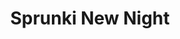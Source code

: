 ---
slug: sprunki-new-night
title: Sprunki New Night
description: "Sprunki New Night is an exciting online game. Play for free directly in your browser!"
icon: /images/popular_mods/Sprunki New Night.png
url: https://wowtbc.net/sprunkin/sprunki-new-look/index.html
previewImage: /images/popular_mods/Sprunki New Night.png
type: popular mods

# SEO配置
seo:
  title: "Sprunki New Night - Play Free Online Game | Fun Browser Games"
  description: "Sprunki New Night - Play this fun online game for free in your browser. No download required!"
  ogImage: "/images/popular_mods/Sprunki New Night.png"
  keywords: "sprunki-new-night, online game, browser game, free game, popular mods game, play online"

videoUrls:
  - https://www.youtube.com/embed/example1
  - https://www.youtube.com/embed/example2

whyPlay:
  title: "Why Play Sprunki New Night?"
  items:
    - "Immersive Gameplay: Sprunki New Night offers an engaging and immersive gaming experience that will keep you entertained for hours"
    - "Challenging Levels: Test your skills with increasingly difficult challenges and obstacles"
    - "Beautiful Graphics: Enjoy stunning visuals and smooth animations that bring the game world to life"
    - "Regular Updates: New content and features are added regularly to keep the game fresh and exciting"
    - "Free to Play: Experience all the fun without spending a penny"
    - "Community Features: Connect with other players, share strategies, and compete for high scores"
    - "Cross-Platform: Play on any device with a web browser, no downloads required"

features:
  title: "Key Features of Sprunki New Night"
  image: "/images/popular_mods/Sprunki New Night.png"
  items:
    - "Intuitive Controls: Easy to learn controls make Sprunki New Night accessible for players of all skill levels"
    - "Multiple Game Modes: Enjoy various gameplay options that provide different challenges and experiences"
    - "Character Customization: Personalize your gaming experience with unique characters and items"
    - "Achievement System: Complete special tasks to earn rewards and recognition"
    - "Leaderboards: Compete with players worldwide and see who can achieve the highest scores"

characteristics:
  title: "Game Characteristics"
  image: "/images/popular_mods/Sprunki New Night.png"
  items:
    - "Genre: Popular mods game with elements of strategy and skill"
    - "Difficulty: Suitable for both casual gamers and those seeking a challenge"
    - "Play Time: Quick sessions or extended gameplay, depending on your preference"
    - "Art Style: Vibrant and engaging visuals that enhance the gaming experience"
    - "Sound Design: Immersive audio that complements the gameplay perfectly"

info: "Sprunki New Night is an exciting online game that offers players a unique and engaging gaming experience. With its intuitive controls, stunning visuals, and challenging gameplay, Sprunki New Night provides hours of entertainment for players of all ages and skill levels. Whether you're looking for a quick gaming session during a break or an extended play session, Sprunki New Night delivers an immersive experience that will keep you coming back for more. The game features multiple levels of increasing difficulty, ensuring that players are constantly challenged as they progress. With regular updates adding new content and features, Sprunki New Night remains fresh and exciting, providing endless entertainment options for its growing community of players."

howToPlayIntro: "Welcome to Sprunki New Night! This guide will walk you through the basics and help you master the game. Whether you're a beginner or looking to improve your skills, these tips and instructions will enhance your gaming experience."

howToPlaySteps:
  - title: "Getting Started"
    description: "Begin your Sprunki New Night adventure by familiarizing yourself with the controls. Use your keyboard or mouse to navigate through the game interface. The tutorial will guide you through the basic mechanics and help you understand the objectives."
  - title: "Understanding the Objectives"
    description: "In Sprunki New Night, your main goal is to progress through levels by completing specific objectives. Each level presents unique challenges that require different strategies and approaches."
  - title: "Mastering the Controls"
    description: "Practice using the controls to improve your precision and reaction time. Sprunki New Night requires quick reflexes and strategic thinking to overcome obstacles and defeat opponents."
  - title: "Utilizing Power-ups"
    description: "Collect power-ups throughout the game to enhance your abilities and overcome difficult challenges. Each power-up offers unique advantages that can be crucial for success."
  - title: "Developing Strategies"
    description: "As you progress in Sprunki New Night, develop effective strategies for different scenarios. Analyze patterns, anticipate challenges, and adapt your approach to maximize your performance."

faq:
  title: "Frequently Asked Questions about Sprunki New Night"
  items:
    - question: "Is Sprunki New Night free to play?"
      answer: "Yes, Sprunki New Night is completely free to play directly in your web browser. No downloads or purchases are required to enjoy the full game experience."
    - question: "Can I play Sprunki New Night on mobile devices?"
      answer: "Yes, Sprunki New Night is optimized for both desktop and mobile play. You can enjoy the game on any device with a web browser and internet connection."
    - question: "Are there any in-game purchases?"
      answer: "While Sprunki New Night is free to play, there may be optional in-game purchases available for cosmetic items or additional features that don't affect core gameplay."
    - question: "How often is Sprunki New Night updated?"
      answer: "The developers regularly update Sprunki New Night with new content, features, and improvements based on player feedback and game performance."
    - question: "Can I play Sprunki New Night offline?"
      answer: "Currently, Sprunki New Night requires an internet connection to play as it's a browser-based online game."
    - question: "Is Sprunki New Night suitable for children?"
      answer: "Yes, Sprunki New Night is designed to be family-friendly and suitable for players of all ages."
    - question: "How do I report bugs or issues?"
      answer: "If you encounter any problems while playing Sprunki New Night, you can report them through the game's support page or contact the developers directly through their website."
    - question: "Still Have Questions?"
      answer: "If you have additional questions about Sprunki New Night that aren't covered in this FAQ, please visit our support center or contact our customer service team for assistance."
---